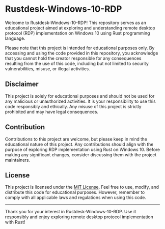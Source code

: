 # Rustdesk-Windows-10-RDP

Welcome to Rustdesk-Windows-10-RDP! This repository serves as an educational project aimed at exploring and understanding remote desktop protocol (RDP) implementation on Windows 10 using Rust programming language.

Please note that this project is intended for educational purposes only. By accessing and using the code provided in this repository, you acknowledge that you cannot hold the creator responsible for any consequences resulting from the use of this code, including but not limited to security vulnerabilities, misuse, or illegal activities.

## Disclaimer

This project is solely for educational purposes and should not be used for any malicious or unauthorized activities. It is your responsibility to use this code responsibly and ethically. Any misuse of this project is strictly prohibited and may have legal consequences.

## Contribution

Contributions to this project are welcome, but please keep in mind the educational nature of this project. Any contributions should align with the purpose of exploring RDP implementation using Rust on Windows 10. Before making any significant changes, consider discussing them with the project maintainers.

## License

This project is licensed under the [MIT License](LICENSE). Feel free to use, modify, and distribute this code for educational purposes. However, remember to comply with all applicable laws and regulations when using this code.

---

Thank you for your interest in Rustdesk-Windows-10-RDP. Use it responsibly and enjoy exploring remote desktop protocol implementation with Rust!
